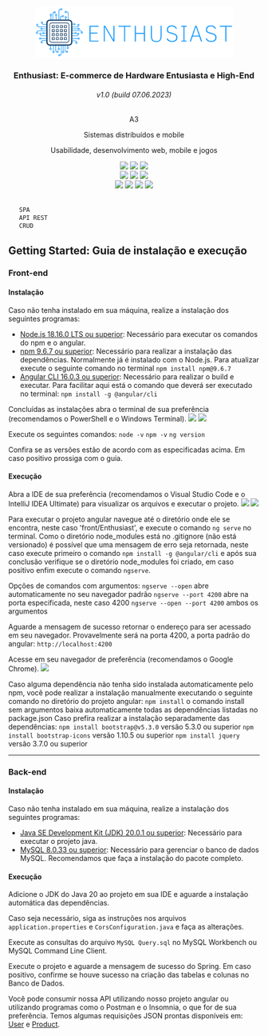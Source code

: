 <div align="center">
    <img src="front/Enthusiast/src/assets/img/logo/logo.png" height="100px" width=""/>
    <h3>Enthusiast: E-commerce de Hardware Entusiasta e High-End</h3>
    <h6>v1.0 (build 07.06.2023)</h6>
    <p>A3</p>
    <p>Sistemas distribuídos e mobile</p>
    <p>Usabilidade, desenvolvimento web, mobile e jogos</p>
    <img src="https://img.shields.io/badge/HTML5-E34F26?style=for-the-badge&logo=html5&logoColor=white"/>
    <img src="https://img.shields.io/badge/CSS3-1572B6?style=for-the-badge&logo=css3&logoColor=white"/>
    <img src="https://img.shields.io/badge/JavaScript-F7DF1E?style=for-the-badge&logo=javascript&logoColor=black"/>
    <br>
    <img src="https://img.shields.io/badge/Bootstrap-563D7C?style=for-the-badge&logo=bootstrap&logoColor=white"/>
    <img src="https://img.shields.io/badge/Angular-DD0031?style=for-the-badge&logo=angular&logoColor=white"/>
    <img src="https://img.shields.io/badge/TypeScript-007ACC?style=for-the-badge&logo=typescript&logoColor=white"/>
    <br>
    <img src="https://img.shields.io/badge/Java-ED8B00?style=for-the-badge&logo=openjdk&logoColor=white"/>
    <img src="https://img.shields.io/badge/Spring-6DB33F?style=for-the-badge&logo=spring&logoColor=white"/>
    <img src="https://img.shields.io/badge/Hibernate-59666C?style=for-the-badge&logo=Hibernate&logoColor=white"/>
    <img src="https://img.shields.io/badge/MySQL-005C84?style=for-the-badge&logo=mysql&logoColor=white"/>
    <!--img src="http://ForTheBadge.com/images/badges/built-with-love.svg"/>
    <img src="https://img.shields.io/badge/Heroku-430098?style=for-the-badge&logo=heroku&logoColor=white"/>
    <img src="https://img.shields.io/badge/Vercel-000000?style=for-the-badge&logo=vercel&logoColor=white"/-->
</div>
<br>

       SPA
       API REST
       CRUD

## Getting Started: Guia de instalação e execução

### Front-end

#### Instalação

Caso não tenha instalado em sua máquina, realize a instalação dos seguintes programas:
- [Node.js 18.16.0 LTS ou superior](https://nodejs.org/pt-br/download): Necessário para executar os comandos do npm e o angular.
- [npm 9.6.7 ou superior](https://docs.npmjs.com/downloading-and-installing-node-js-and-npm): Necessário para realizar a instalação das dependências. Normalmente já é instalado com o Node.js. Para atualizar execute o seguinte comando no terminal `npm install npm@9.6.7`
- [Angular CLI 16.0.3 ou superior](https://angular.io/guide/setup-local#install-the-angular-cli): Necessário para realizar o build e executar. Para facilitar aqui está o comando que deverá ser executado no terminal: `npm install -g @angular/cli`

Concluídas as instalações abra o terminal de sua preferência (recomendamos o PowerShell e o Windows Terminal).
<img src="https://img.shields.io/badge/Powershell-2CA5E0?style=for-the-badge&logo=powershell&logoColor=white"/> <img src="https://img.shields.io/badge/windows%20terminal-4D4D4D?style=for-the-badge&logo=windows%20terminal&logoColor=white"/>

Execute os seguintes comandos:
`node -v`
`npm -v`
`ng version`

Confira se as versões estão de acordo com as especificadas acima. Em caso positivo prossiga com o guia.

#### Execução

Abra a IDE de sua preferência (recomendamos o Visual Studio Code e o IntelliJ IDEA Ultimate) para visualizar os arquivos e executar o projeto.
<img src="https://img.shields.io/badge/Visual_Studio_Code-0078D4?style=for-the-badge&logo=visual%20studio%20code&logoColor=white"/> <img src="https://img.shields.io/badge/IntelliJ_IDEA-000000.svg?style=for-the-badge&logo=intellij-idea&logoColor=white"/>

Para executar o projeto angular navegue até o diretório onde ele se encontra, neste caso 'front/Enthusiast', e execute o comando `ng serve` no terminal.
Como o diretório node_modules está no .gitignore (não está versionado) é possível que uma mensagem de erro seja retornada, neste caso execute primeiro o comando `npm install -g @angular/cli` e após sua conclusão verifique se o diretório node_modules foi criado, em caso positivo enfim execute o comando `ngserve`.

Opções de comandos com argumentos:
`ngserve --open` abre automaticamente no seu navegador padrão
`ngserve --port 4200` abre na porta especificada, neste caso 4200
`ngserve --open --port 4200` ambos os argumentos

Aguarde a mensagem de sucesso retornar o endereço para ser acessado em seu navegador. Provavelmente será na porta 4200, a porta padrão do angular: `http://localhost:4200`

Acesse em seu navegador de preferência (recomendamos o Google Chrome).
<img src="https://img.shields.io/badge/Google_chrome-4285F4?style=for-the-badge&logo=Google-chrome&logoColor=white"/>

Caso alguma dependência não tenha sido instalada automaticamente pelo npm, você pode realizar a instalação manualmente executando o seguinte comando no diretório do projeto angular:
`npm install` o comando install sem argumentos baixa automaticamente todas as dependências listadas no package.json
Caso prefira realizar a instalação separadamente das dependências:
`npm install bootstrap@v5.3.0` versão 5.3.0 ou superior
`npm install bootstrap-icons` versão 1.10.5 ou superior
`npm install jquery` versão 3.7.0 ou superior

<hr>

### Back-end

#### Instalação

Caso não tenha instalado em sua máquina, realize a instalação dos seguintes programas:
- [Java SE Development Kit (JDK) 20.0.1 ou superior](https://www.oracle.com/java/technologies/javase/jdk20-archive-downloads.html): Necessário para executar o projeto java.
- [MySQL 8.0.33 ou superior](https://dev.mysql.com/downloads/installer/): Necessário para gerenciar o banco de dados MySQL. Recomendamos que faça a instalação do pacote completo.

#### Execução

Adicione o JDK do Java 20 ao projeto em sua IDE e aguarde a instalação automática das dependências.

Caso seja necessário, siga as instruções nos arquivos `application.properties` e `CorsConfiguration.java` e faça as alterações.

Execute as consultas do arquivo `MySQL Query.sql` no MySQL Workbench ou MySQL Command Line Client.

Execute o projeto e aguarde a mensagem de sucesso do Spring. Em caso positivo, confirme se houve sucesso na criação das tabelas e colunas no Banco de Dados.

Você pode consumir nossa API utilizando nosso projeto angular ou utilizando programas como o Postman e o Insomnia, o que for de sua preferência. Temos algumas requisições JSON prontas disponíveis em: [User](https://github.com/gabrielhuluany/enthusiast/back/User.postman_collection.json) e [Product](https://github.com/gabrielhuluany/enthusiast/back/Product.postman_collection.json).
